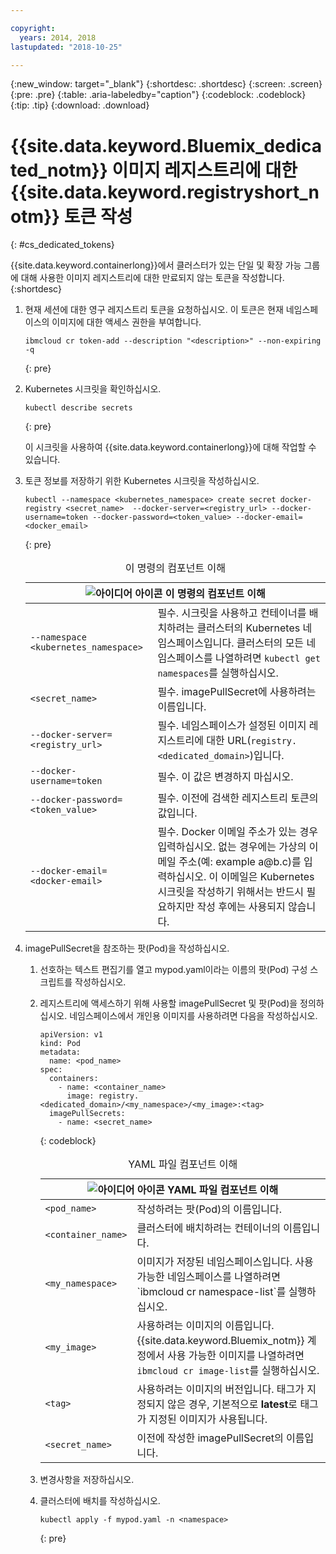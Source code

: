 ```yaml
---

copyright:
  years: 2014, 2018
lastupdated: "2018-10-25"

---
```


{:new_window: target="_blank"}
{:shortdesc: .shortdesc}
{:screen: .screen}
{:pre: .pre}
{:table: .aria-labeledby="caption"}
{:codeblock: .codeblock}
{:tip: .tip}
{:download: .download}





# {{site.data.keyword.Bluemix_dedicated_notm}} 이미지 레지스트리에 대한 {{site.data.keyword.registryshort_notm}} 토큰 작성
{: #cs_dedicated_tokens}

{{site.data.keyword.containerlong}}에서 클러스터가 있는 단일 및 확장 가능 그룹에 대해 사용한 이미지 레지스트리에 대한 만료되지 않는 토큰을 작성합니다.
{:shortdesc}

1.  현재 세션에 대한 영구 레지스트리 토큰을 요청하십시오. 이 토큰은 현재 네임스페이스의 이미지에 대한 액세스 권한을 부여합니다.
    ```
    ibmcloud cr token-add --description "<description>" --non-expiring -q
    ```
    {: pre}

2.  Kubernetes 시크릿을 확인하십시오.

    ```
    kubectl describe secrets
    ```
    {: pre}

    이 시크릿을 사용하여 {{site.data.keyword.containerlong}}에 대해 작업할 수 있습니다.

3.  토큰 정보를 저장하기 위한 Kubernetes 시크릿을 작성하십시오.

    ```
    kubectl --namespace <kubernetes_namespace> create secret docker-registry <secret_name>  --docker-server=<registry_url> --docker-username=token --docker-password=<token_value> --docker-email=<docker_email>
    ```
    {: pre}

    <table>
    <caption>이 명령의 컴포넌트 이해</caption>
    <thead>
    <th colspan=2><img src="images/idea.png" alt="아이디어 아이콘"/> 이 명령의 컴포넌트 이해</th>
    </thead>
    <tbody>
    <tr>
    <td><code>--namespace &lt;kubernetes_namespace&gt;</code></td>
    <td>필수. 시크릿을 사용하고 컨테이너를 배치하려는 클러스터의 Kubernetes 네임스페이스입니다. 클러스터의 모든 네임스페이스를 나열하려면 <code>kubectl get namespaces</code>를 실행하십시오.</td>
    </tr>
    <tr>
    <td><code>&lt;secret_name&gt;</code></td>
    <td>필수. imagePullSecret에 사용하려는 이름입니다.</td>
    </tr>
    <tr>
    <td><code>--docker-server=&lt;registry_url&gt;</code></td>
    <td>필수. 네임스페이스가 설정된 이미지 레지스트리에 대한 URL(<code>registry.&lt;dedicated_domain&gt;</code>)입니다. </li></ul></td>
    </tr>
    <tr>
    <td><code>--docker-username=token</code></td>
    <td>필수. 이 값은 변경하지 마십시오. </td>
    </tr>
    <tr>
    <td><code>--docker-password=&lt;token_value&gt;</code></td>
    <td>필수. 이전에 검색한 레지스트리 토큰의 값입니다.</td>
    </tr>
    <tr>
    <td><code>--docker-email=&lt;docker-email&gt;</code></td>
    <td>필수. Docker 이메일 주소가 있는 경우 입력하십시오. 없는 경우에는 가상의 이메일 주소(예: example a@b.c)를 입력하십시오. 이 이메일은 Kubernetes 시크릿을 작성하기 위해서는 반드시 필요하지만 작성 후에는 사용되지 않습니다.</td>
    </tr>
    </tbody></table>

4.  imagePullSecret을 참조하는 팟(Pod)을 작성하십시오.

    1.  선호하는 텍스트 편집기를 열고 mypod.yaml이라는 이름의 팟(Pod) 구성 스크립트를 작성하십시오.
    2.  레지스트리에 액세스하기 위해 사용할 imagePullSecret 및 팟(Pod)을 정의하십시오. 네임스페이스에서 개인용 이미지를 사용하려면 다음을 작성하십시오.

        ```
        apiVersion: v1
        kind: Pod
        metadata:
          name: <pod_name>
        spec:
          containers:
            - name: <container_name>
              image: registry.<dedicated_domain>/<my_namespace>/<my_image>:<tag>
          imagePullSecrets:
            - name: <secret_name>
        ```
        {: codeblock}

        <table>
        <caption>YAML 파일 컴포넌트 이해</caption>
        <thead>
        <th colspan=2><img src="images/idea.png" alt="아이디어 아이콘"/> YAML 파일 컴포넌트 이해</th>
        </thead>
        <tbody>
        <tr>
        <td><code>&lt;pod_name&gt;</code></td>
        <td>작성하려는 팟(Pod)의 이름입니다.</td>
        </tr>
        <tr>
        <td><code>&lt;container_name&gt;</code></td>
        <td>클러스터에 배치하려는 컨테이너의 이름입니다.</td>
        </tr>
        <tr>
        <td><code>&lt;my_namespace&gt;</code></td>
        <td>이미지가 저장된 네임스페이스입니다. 사용 가능한 네임스페이스를 나열하려면 `ibmcloud cr namespace-list`를 실행하십시오.</td>
        </tr>
        <td><code>&lt;my_image&gt;</code></td>
        <td>사용하려는 이미지의 이름입니다. {{site.data.keyword.Bluemix_notm}} 계정에서 사용 가능한 이미지를 나열하려면 <code>ibmcloud cr image-list</code>를 실행하십시오.</td>
        </tr>
        <tr>
        <td><code>&lt;tag&gt;</code></td>
        <td>사용하려는 이미지의 버전입니다. 태그가 지정되지 않은 경우, 기본적으로 <strong>latest</strong>로 태그가 지정된 이미지가 사용됩니다.</td>
        </tr>
        <tr>
        <td><code>&lt;secret_name&gt;</code></td>
        <td>이전에 작성한 imagePullSecret의 이름입니다.</td>
        </tr>
        </tbody></table>

    3.  변경사항을 저장하십시오.

    4.  클러스터에 배치를 작성하십시오.

          ```
          kubectl apply -f mypod.yaml -n <namespace>
          ```
          {: pre}
